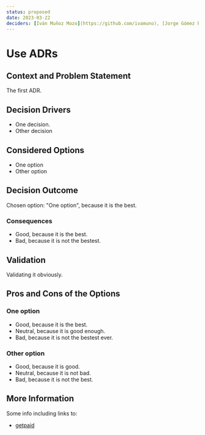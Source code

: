 ```yaml
---
status: proposed
date: 2023-03-22
deciders: [Iván Muñoz Mozo](https://github.com/ivamuno), [Jorge Gómez Rivas](https://github.com/gomete)
---
```

# Use ADRs

## Context and Problem Statement

The first ADR.

## Decision Drivers

* One decision.
* Other decision

## Considered Options

* One option
* Other option

## Decision Outcome

Chosen option: "One option", because it is the best.

### Consequences

* Good, because it is the best.
* Bad, because it is not the bestest.

## Validation

Validating it obviously.

## Pros and Cons of the Options

### One option

* Good, because it is the best.
* Neutral, because it is good enough.
* Bad, because it is not the bestest ever.

### Other option

* Good, because it is good.
* Neutral, because it is not bad.
* Bad, because it is not the best.

## More Information

Some info including links to:

* [getpaid](https://getpaid.io)

